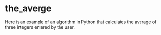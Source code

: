 # the_averge
Here is an example of an algorithm in Python that calculates the average of three integers entered by the user.
